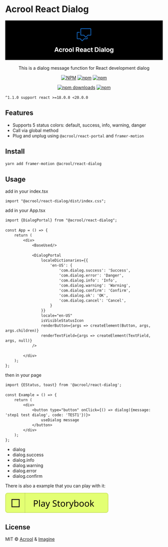 # Acrool React Dialog

<a href="https://acrool-react-dialog.pages.dev/" title="Acrool React Dialog - This is a dialog message function for React development dialog">
    <img src="https://raw.githubusercontent.com/acrool/acrool-react-dialog/main/example/public/og.webp" alt="Acrool React Dialog Logo"/>
</a>

<p align="center">
    This is a dialog message function for React development dialog
</p>

<div align="center">

[![NPM](https://img.shields.io/npm/v/@acrool/react-dialog.svg?style=for-the-badge)](https://www.npmjs.com/package/@acrool/react-dialog)
[![npm](https://img.shields.io/bundlejs/size/@acrool/react-dialog?style=for-the-badge)](https://github.com/acrool/@acrool/react-dialog/blob/main/LICENSE)
[![npm](https://img.shields.io/npm/l/@acrool/react-dialog?style=for-the-badge)](https://github.com/acrool/react-dialog/blob/main/LICENSE)

[![npm downloads](https://img.shields.io/npm/dm/@acrool/react-dialog.svg?style=for-the-badge)](https://www.npmjs.com/package/@acrool/react-dialog)
[![npm](https://img.shields.io/npm/dt/@acrool/react-dialog.svg?style=for-the-badge)](https://www.npmjs.com/package/@acrool/react-dialog)

</div>


`^1.1.0 support react >=18.0.0 <20.0.0`


## Features

- Supports 5 status colors: default, success, info, warning, danger
- Call via global method
- Plug and unplug using `@acrool/react-portal` and `framer-motion`

## Install

```bash
yarn add framer-motion @acrool/react-dialog
```

## Usage

add in your index.tsx
```tst
import "@acrool/react-dialog/dist/index.css";
```

add in your App.tsx

```tsx
import {DialogPortal} from "@acrool/react-dialog";

const App = () => {
    return (
        <div>
            <BaseUsed/>

            <DialogPortal
                localeDictionaries={{
                    'en-US': {
                        'com.dialog.success': 'Success',
                        'com.dialog.error': 'Danger',
                        'com.dialog.info': 'Info',
                        'com.dialog.warning': 'Warning',
                        'com.dialog.confirm': 'Confirm',
                        'com.dialog.ok': 'OK',
                        'com.dialog.cancel': 'Cancel',
                    }
                }}
                locale="en-US"
                isVisibleStatusIcon
                renderButton={args => createElement(Button, args, args.children)}
                renderTextField={args => createElement(TextField, args, null)}
            />
            
        </div>
    );
};
```

then in your page
```tsx
import {EStatus, toast} from '@acrool/react-dialog';

const Example = () => {
    return (
        <div>
            <button type="button" onClick={() => dialog({message: 'step1 test dialog', code: 'TEST1'})}>
                useDialog message
            </button>
        </div>
    );
};
```

- dialog
- dialog.success
- dialog.info
- dialog.warning
- dialog.error
- dialog.confirm


There is also a example that you can play with it:

[![Play react-editext-example](https://raw.githubusercontent.com/acrool/acrool-react-dialog/main/play-in-example-button.svg)](https://acrool-react-dialog.pages.dev)


## License

MIT © [Acrool](https://github.com/acrool) & [Imagine](https://github.com/imagine10255)
